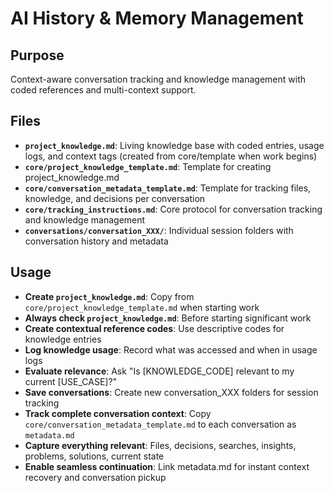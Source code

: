 # AI History & Memory Management

## Purpose

Context-aware conversation tracking and knowledge management with coded references and multi-context support.

## Files

- **`project_knowledge.md`**: Living knowledge base with coded entries, usage logs, and context tags (created from core/template when work begins)
- **`core/project_knowledge_template.md`**: Template for creating project_knowledge.md
- **`core/conversation_metadata_template.md`**: Template for tracking files, knowledge, and decisions per conversation
- **`core/tracking_instructions.md`**: Core protocol for conversation tracking and knowledge management
- **`conversations/conversation_XXX/`**: Individual session folders with conversation history and metadata

## Usage

- **Create `project_knowledge.md`**: Copy from `core/project_knowledge_template.md` when starting work
- **Always check `project_knowledge.md`**: Before starting significant work
- **Create contextual reference codes**: Use descriptive codes for knowledge entries
- **Log knowledge usage**: Record what was accessed and when in usage logs
- **Evaluate relevance**: Ask "Is [KNOWLEDGE_CODE] relevant to my current [USE_CASE]?"
- **Save conversations**: Create new conversation_XXX folders for session tracking
- **Track complete conversation context**: Copy `core/conversation_metadata_template.md` to each conversation as `metadata.md`
- **Capture everything relevant**: Files, decisions, searches, insights, problems, solutions, current state
- **Enable seamless continuation**: Link metadata.md for instant context recovery and conversation pickup
